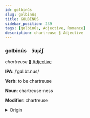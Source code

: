 ```yaml
---
id: golbinûs
slug: golbinûs
title: GOLBİNÛS
sidebar_position: 239
tags: [golbinûs, Adjective, Romance]
description: chartreuse § Adjective
---
```


### golbinûs&emsp;<span kind="abugida">ꜿ͊ʋȷƨ́ʄ</span>

*chartreuse* **§** [Adjective](../../tags/Adjective)

**IPA**: /ˈgɑl.bɪ.nus/

**Verb**: to be chartreuse

**Noun**: chartreuse-ness

**Modifier**: chartreuse

<details>
    <summary>Origin</summary>
    Latin galbinus [ˈɡäɫ̪bɪnʊs̠]<br/>
    <em>Romance Language Family</em>
</details>